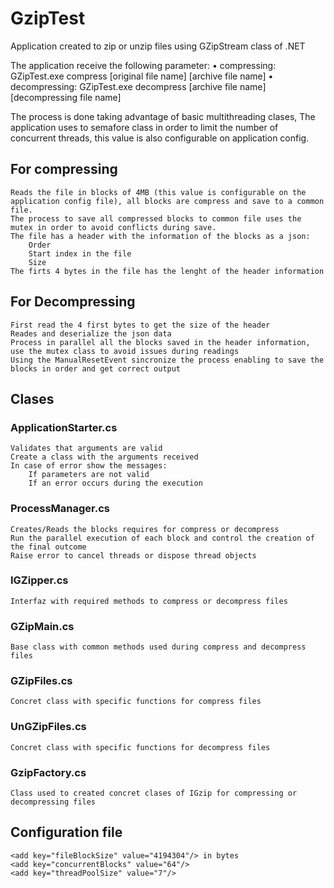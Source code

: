 # GzipTest

Application created to zip or unzip files using GZipStream class of .NET

The application receive the following parameter:
    • compressing: GZipTest.exe compress [original file name] [archive file name]
    • decompressing: GZipTest.exe decompress [archive file name] [decompressing file name]

The process is done taking advantage of basic multithreading clases, The application uses to semafore class in order to limit the number of concurrent threads, this value is also configurable on application config. 

## For compressing    
    Reads the file in blocks of 4MB (this value is configurable on the application config file), all blocks are compress and save to a common file. 
    The process to save all compressed blocks to common file uses the mutex in order to avoid conflicts during save.
    The file has a header with the information of the blocks as a json:
        Order
        Start index in the file
        Size
    The firts 4 bytes in the file has the lenght of the header information        
    
## For Decompressing
    First read the 4 first bytes to get the size of the header
    Reades and deserialize the json data
    Process in parallel all the blocks saved in the header information, use the mutex class to avoid issues during readings
    Using the ManualResetEvent sincronize the process enabling to save the blocks in order and get correct output
    
## Clases
### ApplicationStarter.cs
    Validates that arguments are valid
    Create a class with the arguments received
    In case of error show the messages:
        If parameters are not valid
        If an error occurs during the execution
        
### ProcessManager.cs
    Creates/Reads the blocks requires for compress or decompress
    Run the parallel execution of each block and control the creation of the final outcome
    Raise error to cancel threads or dispose thread objects
    
### IGZipper.cs
    Interfaz with required methods to compress or decompress files
    
### GZipMain.cs
    Base class with common methods used during compress and decompress files
    
### GZipFiles.cs
    Concret class with specific functions for compress files
    
### UnGZipFiles.cs
    Concret class with specific functions for decompress files
    
### GzipFactory.cs
    Class used to created concret clases of IGzip for compressing or decompressing files
        
## Configuration file
    <add key="fileBlockSize" value="4194304"/> in bytes
    <add key="concurrentBlocks" value="64"/>
    <add key="threadPoolSize" value="7"/>
